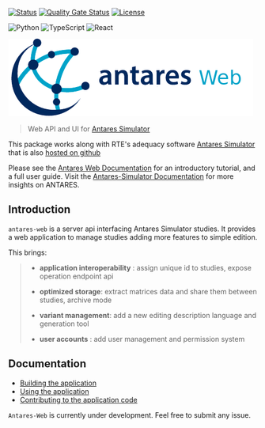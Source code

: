 [![Status][ci_result]][ci_result_link] [![Quality Gate Status][coverage_result]][coverage_result_link] [![License][license_badge]][license_link]

![Python](https://img.shields.io/badge/python-3670A0?style=for-the-badge&logo=python&logoColor=ffdd54)
![TypeScript](https://img.shields.io/badge/TypeScript-00599c?style=for-the-badge&logo=TypeScript&logoColor=61DAFB)
![React](https://img.shields.io/badge/React-00599c?style=for-the-badge&logo=react&logoColor=61DAFB)


![antares logo](assets/antares.png)
> Web API and UI for [Antares Simulator][antareswebsite]

This package works along with RTE's adequacy software [Antares Simulator][antareswebsite] that is also [hosted on github][antares-github]

Please see the [Antares Web Documentation][readthedocs] for an introductory tutorial,
and a full user guide. Visit the [Antares-Simulator Documentation][readthedocs-antares] for more insights on ANTARES. 

## Introduction

`antares-web` is a server api interfacing Antares Simulator studies. It provides a web application to manage studies
adding more features to simple edition.

This brings:

> - **application interoperability** : assign unique id to studies, expose operation endpoint api
>
> - **optimized storage**: extract matrices data and share them between studies, archive mode
>
> - **variant management**: add a new editing description language and generation tool
>
> - **user accounts** : add user management and permission system

## Documentation

- [Building the application](./install/0-INSTALL.md)
- [Using the application](./user-guide/0-introduction.md)
- [Contributing to the application code](./architecture/0-introduction.md)


`Antares-Web` is currently under development. Feel free to submit any issue.


[ci_result]: https://github.com/AntaresSimulatorTeam/AntaREST/workflows/main/badge.svg
[ci_result_link]: https://github.com/AntaresSimulatorTeam/AntaREST/actions?query=workflow%3Amain
[coverage_result]: https://sonarcloud.io/api/project_badges/measure?project=AntaresSimulatorTeam_api-iso-antares&metric=coverage
[coverage_result_link]: https://sonarcloud.io/dashboard?id=AntaresSimulatorTeam_api-iso-antares
[license_badge]: https://img.shields.io/github/license/AntaresSimulatorTeam/AntaREST
[license_link]: https://www.apache.org/licenses/LICENSE-2.0

[antares-github]: https://github.com/AntaresSimulatorTeam/Antares_Simulator
[readthedocs]: https://antares-web.readthedocs.io/
[readthedocs-antares]: https://antares.readthedocs.io/
[antareswebsite]: https://antares-simulator.org
